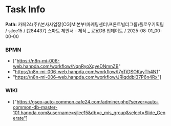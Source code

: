 # Task Info

**Path:** 카페24(주)\본사사업장\[CG]MI본부\마케팅센터\프론트빌더그룹\플로우기획팀 / sjlee15 / [284437] 스마트 제안서 - 제작 _ 공용DB 업데이트 / 2025-08-01_00-00-00

### BPMN
- ["https://n8n-mi-006-web.hanpda.com/workflow/NqnRyoXqyeDNmnZB"
- "https://n8n-mi-006-web.hanpda.com/workflow/I7gTiDSOKayTh4N1"
- "https://n8n-mi-006-web.hanpda.com/workflow/JRlqddbI37P6n4Rx"]

### WIKI
- ["https://gseo-auto-common.cafe24.com/adminer.php?server=auto-common-db-master-101.hanpda.com&username=sjlee15&db=c_mis_group&select=Slide_Generate"]


